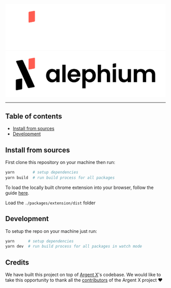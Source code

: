 <!-- logo -->

![Alephium Logo](https://raw.githubusercontent.com/alephium/alephium-brand-guide/master/logos/light/Logo-Horizontal-Light.png#gh-dark-mode-only) ![Alephium Logo](https://raw.githubusercontent.com/alephium/alephium-brand-guide/master/logos/dark/Logo-Horizontal-Dark.png#gh-light-mode-only)

---

<h2> Table of contents</h2>

- [Install from sources](#-install-from-sources)
- [Development](#-development)

## Install from sources

First clone this repository on your machine then run:

```bash
yarn        # setup dependencies
yarn build  # run build process for all packages
```

To load the locally built chrome extension into your browser, follow the guide [here](https://developer.chrome.com/docs/extensions/mv3/getstarted/development-basics/#load-unpacked).

Load the `./packages/extension/dist` folder

## Development

To setup the repo on your machine just run:

```bash
yarn      # setup dependencies
yarn dev  # run build process for all packages in watch mode
```

## Credits

We have built this project on top of [Argent X](https://github.com/argentlabs/argent-x)'s codebase. We would like to take this opportunity to thank all the [contributors](https://github.com/argentlabs/argent-x/graphs/contributors) of the Argent X project ❤️
